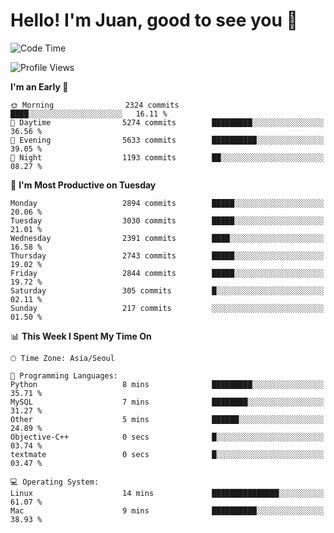 # Hello! I'm Juan, good to see you 👋

<!--
**Y-k-Y/Y-k-Y** is a ✨ _special_ ✨ repository because its `README.md` (this file) appears on your GitHub profile.

Here are some ideas to get you started:

- 🔭 I’m currently working on ...
- 🌱 I’m currently learning ...
- 👯 I’m looking to collaborate on ...
- 🤔 I’m looking for help with ...
- 💬 Ask me about ...
- 📫 How to reach me: ...
- 😄 Pronouns: ...
- ⚡ Fun fact: ...
-->
<!--
![Profile views](https://gpvc.arturio.dev/Y-k-Y)

[![Omid Nikrah StackOverflow](https://github-readme-stackoverflow.vercel.app/?userID=9517076)](https://stackoverflow.com/users/9517076/i-have-10-fingers)
-->

<!--START_SECTION:waka-->
![Code Time](http://img.shields.io/badge/Code%20Time-1%2C748%20hrs%204%20mins-blue)

![Profile Views](http://img.shields.io/badge/Profile%20Views-0-blue)

**I'm an Early 🐤** 

```text
🌞 Morning                2324 commits        ████░░░░░░░░░░░░░░░░░░░░░   16.11 % 
🌆 Daytime                5274 commits        █████████░░░░░░░░░░░░░░░░   36.56 % 
🌃 Evening                5633 commits        ██████████░░░░░░░░░░░░░░░   39.05 % 
🌙 Night                  1193 commits        ██░░░░░░░░░░░░░░░░░░░░░░░   08.27 % 
```
📅 **I'm Most Productive on Tuesday** 

```text
Monday                   2894 commits        █████░░░░░░░░░░░░░░░░░░░░   20.06 % 
Tuesday                  3030 commits        █████░░░░░░░░░░░░░░░░░░░░   21.01 % 
Wednesday                2391 commits        ████░░░░░░░░░░░░░░░░░░░░░   16.58 % 
Thursday                 2743 commits        █████░░░░░░░░░░░░░░░░░░░░   19.02 % 
Friday                   2844 commits        █████░░░░░░░░░░░░░░░░░░░░   19.72 % 
Saturday                 305 commits         █░░░░░░░░░░░░░░░░░░░░░░░░   02.11 % 
Sunday                   217 commits         ░░░░░░░░░░░░░░░░░░░░░░░░░   01.50 % 
```


📊 **This Week I Spent My Time On** 

```text
🕑︎ Time Zone: Asia/Seoul

💬 Programming Languages: 
Python                   8 mins              █████████░░░░░░░░░░░░░░░░   35.71 % 
MySQL                    7 mins              ████████░░░░░░░░░░░░░░░░░   31.27 % 
Other                    5 mins              ██████░░░░░░░░░░░░░░░░░░░   24.89 % 
Objective-C++            0 secs              █░░░░░░░░░░░░░░░░░░░░░░░░   03.74 % 
textmate                 0 secs              █░░░░░░░░░░░░░░░░░░░░░░░░   03.47 % 

💻 Operating System: 
Linux                    14 mins             ███████████████░░░░░░░░░░   61.07 % 
Mac                      9 mins              ██████████░░░░░░░░░░░░░░░   38.93 % 
```


<!--END_SECTION:waka-->
